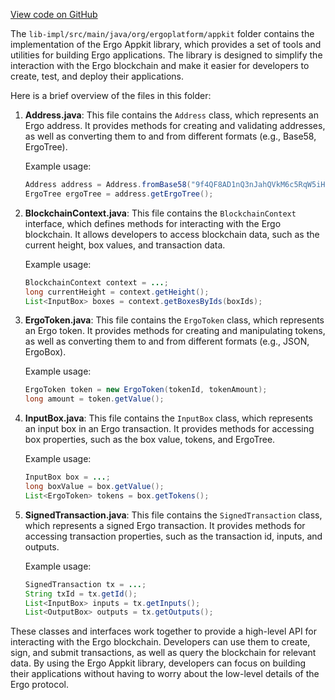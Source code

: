 [View code on GitHub](https://github.com/ergoplatform/ergo-appkit/.autodoc/docs/json/lib-impl)

The `lib-impl/src/main/java/org/ergoplatform/appkit` folder contains the implementation of the Ergo Appkit library, which provides a set of tools and utilities for building Ergo applications. The library is designed to simplify the interaction with the Ergo blockchain and make it easier for developers to create, test, and deploy their applications.

Here is a brief overview of the files in this folder:

1. **Address.java**: This file contains the `Address` class, which represents an Ergo address. It provides methods for creating and validating addresses, as well as converting them to and from different formats (e.g., Base58, ErgoTree).

   Example usage:
   ```java
   Address address = Address.fromBase58("9f4QF8AD1nQ3nJahQVkM6c5RqW5iH6G3tBmaJxU8CHutaHRdPzg");
   ErgoTree ergoTree = address.getErgoTree();
   ```

2. **BlockchainContext.java**: This file contains the `BlockchainContext` interface, which defines methods for interacting with the Ergo blockchain. It allows developers to access blockchain data, such as the current height, box values, and transaction data.

   Example usage:
   ```java
   BlockchainContext context = ...;
   long currentHeight = context.getHeight();
   List<InputBox> boxes = context.getBoxesByIds(boxIds);
   ```

3. **ErgoToken.java**: This file contains the `ErgoToken` class, which represents an Ergo token. It provides methods for creating and manipulating tokens, as well as converting them to and from different formats (e.g., JSON, ErgoBox).

   Example usage:
   ```java
   ErgoToken token = new ErgoToken(tokenId, tokenAmount);
   long amount = token.getValue();
   ```

4. **InputBox.java**: This file contains the `InputBox` class, which represents an input box in an Ergo transaction. It provides methods for accessing box properties, such as the box value, tokens, and ErgoTree.

   Example usage:
   ```java
   InputBox box = ...;
   long boxValue = box.getValue();
   List<ErgoToken> tokens = box.getTokens();
   ```

5. **SignedTransaction.java**: This file contains the `SignedTransaction` class, which represents a signed Ergo transaction. It provides methods for accessing transaction properties, such as the transaction id, inputs, and outputs.

   Example usage:
   ```java
   SignedTransaction tx = ...;
   String txId = tx.getId();
   List<InputBox> inputs = tx.getInputs();
   List<OutputBox> outputs = tx.getOutputs();
   ```

These classes and interfaces work together to provide a high-level API for interacting with the Ergo blockchain. Developers can use them to create, sign, and submit transactions, as well as query the blockchain for relevant data. By using the Ergo Appkit library, developers can focus on building their applications without having to worry about the low-level details of the Ergo protocol.
